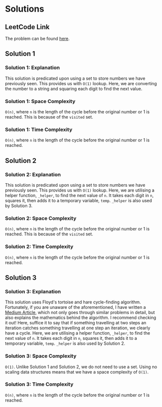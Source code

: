 # Solutions

## LeetCode Link

The problem can be found [here](https://leetcode.com/problems/happy-number/).

## Solution 1

### Solution 1: Explanation

This solution is predicated upon using a set to store numbers we have
previously seen. This provides us with `O(1)` lookup. Here, we are
converting the number to a string and squaring each digit to find the
next value.

### Solution 1: Space Complexity

`O(n)`, where `n` is the length of the cycle before the original number
or 1 is reached. This is because of the `visited` set.

### Solution 1: Time Complexity

`O(n)`, where `n` is the length of the cycle before the original number
or 1 is reached.

## Solution 2

### Solution 2: Explanation

This solution is predicated upon using a set to store numbers we have
previously seen. This provides us with `O(1)` lookup. Here, we are utilising
a helper function, `_helper`, to find the next value of `n`. It takes each digit
in `n`, squares it, then adds it to a temporary variable, `temp`. `_helper` is
also used by Solution 3.

### Solution 2: Space Complexity

`O(n)`, where `n` is the length of the cycle before the original number
or 1 is reached. This is because of the `visited` set.

### Solution 2: Time Complexity

`O(n)`, where `n` is the length of the cycle before the original number
or 1 is reached.

## Solution 3

### Solution 3: Explanation

This solution uses Floyd's tortoise and hare cycle-finding algorithm.
Fortunately, if you are unaware of the aforementioned, I have written a
[Medium Article](https://medium.com/@edgar-loves-python/the-tortoise-the-hare-and-the-cyclical-linked-list-1b51acab5b?source=friends_link&sk=b8505cbe79e5b73d28c87f0b6f0ec3cf),
which not only goes through similar problems in detail, but also explains the
mathematics behind the algorithm. I recommend checking it out! Here, suffice
it to say that if something travelling at two steps an iteration catches
something travelling at one step an iteration, we clearly have a cycle.
Here, we are utilising a helper function, `_helper`, to find the next
value of `n`. It takes each digit in `n`, squares it, then adds it to
a temporary variable, `temp`. `_helper` is also used by Solution 2.

### Solution 3: Space Complexity

`O(1)`. Unlike Solution 1 and Solution 2, we do not need to use a set.
Using no scaling data structures means that we have a space complexity of `O(1)`.

### Solution 3: Time Complexity

`O(n)`, where `n` is the length of the cycle before the original number
or 1 is reached.
